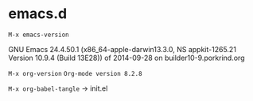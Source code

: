 emacs.d
=======

`M-x emacs-version`

GNU Emacs 24.4.50.1 (x86_64-apple-darwin13.3.0, NS appkit-1265.21 Version 10.9.4 (Build 13E28)) of 2014-09-28 on builder10-9.porkrind.org


`M-x org-version`
`Org-mode version 8.2.8`


`M-x org-babel-tangle` -> init.el
